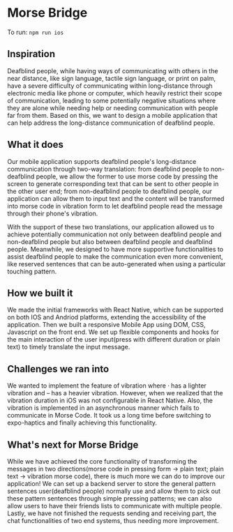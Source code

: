 # Morse Bridge

To run: ```npm run ios```

## Inspiration
Deafblind people, while having ways of communicating with others in the near distance, like sign language, tactile sign language, or print on palm, have a severe difficulty of communicating within long-distance through electronic media like phone or computer, which heavily restrict their scope of communication, leading to some potentially negative situations where they are alone while needing help or needing communication with people far from them. Based on this, we want to design a mobile application that can help address the long-distance communication of deafblind people.

## What it does
Our mobile application supports deafblind people's long-distance communication through two-way translation: from deafblind people to non-deafblind people, we allow the former to use morse code by pressing the screen to generate corresponding text that can be sent to other people in the other user end; from non-deafblind people to deafblind people, our application can allow them to input text and the content will be transformed into morse code in vibration form to let deafblind people read the message through their phone's vibration.

With the support of these two translations, our application allowed us to achieve potentially communication not only between deafblind people and non-deafblind people but also between deafblind people and deafblind people. Meanwhile, we designed to have more supportive functionalities to assist deafblind people to make the communication even more convenient, like reserved sentences that can be auto-generated when using a particular touching pattern.

## How we built it
We made the initial frameworks with React Native, which can be supported on both IOS and Andriod platforms, extending the accessibility of the application. Then we built a responsive Mobile App using DOM, CSS, Javascript on the front end. We set up flexible components and hooks for the main interaction of the user input(press with different duration or plain text) to timely translate the input message.

## Challenges we ran into
We wanted to implement the feature of vibration where · has a lighter vibration and – has a heavier vibration. However, when we realized that the vibration duration in iOS was not configurable in React Native. Also, the vibration is implemented in an asynchronous manner which fails to communicate in Morse Code. It took us a long time before switching to expo-haptics and finally achieving this functionality.

## What's next for Morse Bridge
While we have achieved the core functionality of transforming the messages in two directions(morse code in pressing form -> plain text; plain text -> vibration morse code), there is much more we can do to improve our application! We can set up a backend server to store the general pattern sentences user(deafblind people) normally use and allow them to pick out these pattern sentences through simple pressing patterns; we can also allow users to have their friends lists to communicate with multiple people. Lastly, we have not finished the requests sending and receiving part, the chat functionalities of two end systems, thus needing more improvement.
